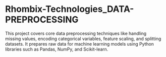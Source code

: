 # Rhombix-Technologies_DATA-PREPROCESSING
This project covers core data preprocessing techniques like handling missing values, encoding categorical variables, feature scaling, and splitting datasets. It prepares raw data for machine learning models using Python libraries such as Pandas, NumPy, and Scikit-learn.

